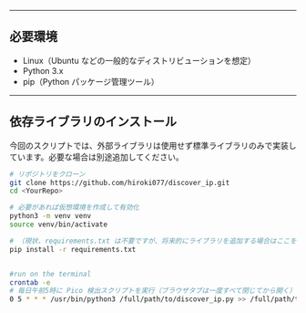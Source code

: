 
---

## 必要環境

- Linux（Ubuntu などの一般的なディストリビューションを想定）  
- Python 3.x  
- pip（Python パッケージ管理ツール）  

---

## 依存ライブラリのインストール

今回のスクリプトでは、外部ライブラリは使用せず標準ライブラリのみで実装しています。必要な場合は別途追加してください。

```bash
# リポジトリをクローン
git clone https://github.com/hiroki077/discover_ip.git
cd <YourRepo>

# 必要があれば仮想環境を作成して有効化
python3 -m venv venv
source venv/bin/activate

# （現状、requirements.txt は不要ですが、将来的にライブラリを追加する場合はここを利用）
pip install -r requirements.txt


#run on the terminal
crontab -e
# 毎日午前5時に Pico 検出スクリプトを実行（ブラウザタブは一度すべて閉じてから開く）
0 5 * * * /usr/bin/python3 /full/path/to/discover_ip.py >> /full/path/to/discover_ip.log 2>&1